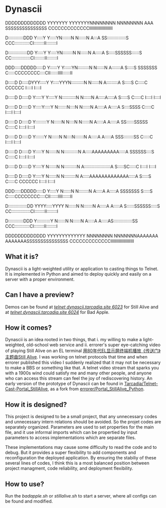 # Dynascii

DDDDDDDDDDDDD       YYYYYYY       YYYYYYYNNNNNNNN        NNNNNNNN               AAA                 SSSSSSSSSSSSSSS         CCCCCCCCCCCCCIIIIIIIIIIIIIIIIIIII

D::::::::::::DDD    Y:::::Y       Y:::::YN:::::::N       N::::::N              A:::A              SS:::::::::::::::S     CCC::::::::::::CI::::::::II::::::::I

D:::::::::::::::DD  Y:::::Y       Y:::::YN::::::::N      N::::::N             A:::::A            S:::::SSSSSS::::::S   CC:::::::::::::::CI::::::::II::::::::I

DDD:::::DDDDD:::::D Y::::::Y     Y::::::YN:::::::::N     N::::::N            A:::::::A           S:::::S     SSSSSSS  C:::::CCCCCCCC::::CII::::::IIII::::::II

  D:::::D    D:::::DYYY:::::Y   Y:::::YYYN::::::::::N    N::::::N           A:::::::::A          S:::::S             C:::::C       CCCCCC  I::::I    I::::I  
  
  D:::::D     D:::::D  Y:::::Y Y:::::Y   N:::::::::::N   N::::::N          A:::::A:::::A         S:::::S            C:::::C                I::::I    I::::I  
  
  D:::::D     D:::::D   Y:::::Y:::::Y    N:::::::N::::N  N::::::N         A:::::A A:::::A         S::::SSSS         C:::::C                I::::I    I::::I  
  
  D:::::D     D:::::D    Y:::::::::Y     N::::::N N::::N N::::::N        A:::::A   A:::::A         SS::::::SSSSS    C:::::C                I::::I    I::::I  
  
  D:::::D     D:::::D     Y:::::::Y      N::::::N  N::::N:::::::N       A:::::A     A:::::A          SSS::::::::SS  C:::::C                I::::I    I::::I  
  
  D:::::D     D:::::D      Y:::::Y       N::::::N   N:::::::::::N      A:::::AAAAAAAAA:::::A            SSSSSS::::S C:::::C                I::::I    I::::I  
  
  D:::::D     D:::::D      Y:::::Y       N::::::N    N::::::::::N     A:::::::::::::::::::::A                S:::::SC:::::C                I::::I    I::::I  
  
  D:::::D    D:::::D       Y:::::Y       N::::::N     N:::::::::N    A:::::AAAAAAAAAAAAA:::::A               S:::::S C:::::C       CCCCCC  I::::I    I::::I  
  
DDD:::::DDDDD:::::D        Y:::::Y       N::::::N      N::::::::N   A:::::A             A:::::A  SSSSSSS     S:::::S  C:::::CCCCCCCC::::CII::::::IIII::::::II

D:::::::::::::::DD      YYYY:::::YYYY    N::::::N       N:::::::N  A:::::A               A:::::A S::::::SSSSSS:::::S   CC:::::::::::::::CI::::::::II::::::::I

D::::::::::::DDD        Y:::::::::::Y    N::::::N        N::::::N A:::::A                 A:::::AS:::::::::::::::SS      CCC::::::::::::CI::::::::II::::::::I

DDDDDDDDDDDDD           YYYYYYYYYYYYY    NNNNNNNN         NNNNNNNAAAAAAA                   AAAAAAASSSSSSSSSSSSSSS           CCCCCCCCCCCCCIIIIIIIIIIIIIIIIIIII

## What it is?

Dynascii is a light-weighted utility or application to casting things to Telnet. It is implemented in Python and aimed to deploy quickly and easily on a server with a proper environment.

## Can I have a preview?

Demos can be found at [_telnet dynascii.tarcadia.site 6023_](telnet://dynascii.tarcadia.site:6023) for Still Alive and at [_telnet dynascii.tarcadia.site 6024_](telnet://dynascii.tarcadia.site:6024) for Bad Apple.

## How it comes?

Dynascii is an idea rooted in two things, that i. my willing to make a light-weighted, old-school web service and ii. errorer's super eye-catching video of playing Still Alive on an EL terminal [用80年代EL显示屏终端机播放《传送门》主题曲Still Alive](https://www.bilibili.com/video/BV1cU4y1A7ud). I was working on telnet protocols that time and when errorer published this video I suddenly realized that it may not be necessary to make a BBS or something like that. A telnet video stream that sparks you with a 1900s wind could satisfy me and many other people, and anyone who can access this stream can feel the joy of rediscovering history. An early version of the prototype of Dynascii can be found in [Tarcadia/Telnet-Cast-Portal_StillAlive](https://github.com/Tarcadia/Telnet-Cast-Portal_StillAlive), as a fork from [errorer/Portal_StillAlive_Python](https://github.com/errorer/Portal_StillAlive_Python).

## How it is designed?

This project is designed to be a small project, that any unnecessary codes and unnecessary intern relations should be avoided. So the projet codes are separately organized. Parameters are used to set properties for the main file, and it use informal imports which can be propertied by input parameters to access implementations which are separate files.

These implementations may cause some difficulty to read the code and to debug. But it provides a super flexibility to add components and reconfiguration the deployed application. By ensuring the stabiliy of these several lines of codes, I think this is a most balanced position between project managment, code reliability, and deployment flexibility.

## How to use?

Run the _badapple.sh_ or _stillalive.sh_ to start a server, where all configs can be found and modified.

